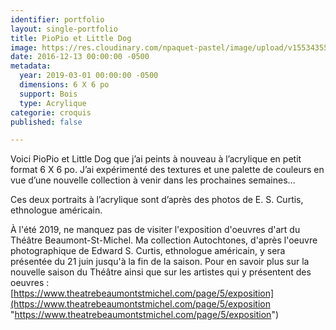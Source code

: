 ```yaml
---
identifier: portfolio
layout: single-portfolio
title: PioPio et Little Dog
image: https://res.cloudinary.com/npaquet-pastel/image/upload/v1553435551/53838544_2278310105771557_1165851898788446208_n.jpg
date: 2016-12-13 00:00:00 -0500
metadata:
  year: 2019-03-01 00:00:00 -0500
  dimensions: 6 X 6 po
  support: Bois
  type: Acrylique
categorie: croquis
published: false

---
```

Voici PioPio et Little Dog que j’ai peints à nouveau à l’acrylique en petit format 6 X 6 po. J’ai expérimenté des textures et une palette de couleurs en vue d’une nouvelle collection à venir dans les prochaines semaines...   
  
Ces deux portraits à l’acrylique sont d’après des photos de E. S. Curtis, ethnologue américain.

À l'été 2019, ne manquez pas de visiter l'exposition d'oeuvres d'art du Théâtre Beaumont-St-Michel. Ma collection Autochtones, d'après l'oeuvre photographique de Edward S. Curtis, ethnologue américain, y sera présentée du 21 juin jusqu'à la fin de la saison. Pour en savoir plus sur la nouvelle saison du Théâtre ainsi que sur les artistes qui y présentent des oeuvres :   
[https://www.theatrebeaumontstmichel.com/page/5/exposition](https://www.theatrebeaumontstmichel.com/page/5/exposition "https://www.theatrebeaumontstmichel.com/page/5/exposition")